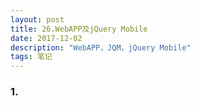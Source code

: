 ```yaml
---
layout: post
title: 26.WebAPP及jQuery Mobile
date: 2017-12-02
description: "WebAPP，JQM，jQuery Mobile"
tags: 笔记   
---
```


### 1.